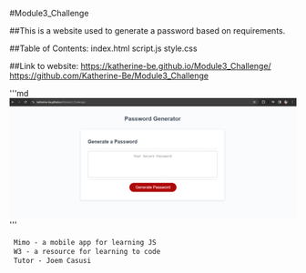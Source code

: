 #Module3_Challenge

##This is a website used to generate a password based on requirements.

##Table of Contents:
    index.html
    script.js
    style.css

##Link to website: https://katherine-be.github.io/Module3_Challenge/
https://github.com/Katherine-Be/Module3_Challenge

'''md
![Website Screenshot](./assets/images/Module3_Challenge_screenshot.PNG)'''

     Mimo - a mobile app for learning JS
     W3 - a resource for learning to code
     Tutor - Joem Casusi
